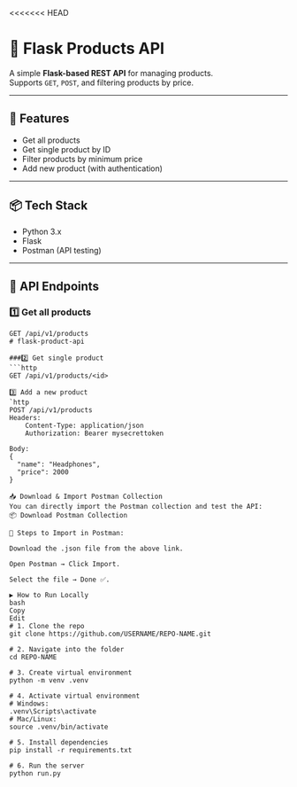 <<<<<<< HEAD
# 🛒 Flask Products API

A simple **Flask-based REST API** for managing products.  
Supports `GET`, `POST`, and filtering products by price.

---

## 🚀 Features
- Get all products
- Get single product by ID
- Filter products by minimum price
- Add new product (with authentication)

---

## 📦 Tech Stack
- Python 3.x
- Flask
- Postman (API testing)

---

## 📂 API Endpoints

### 1️⃣ Get all products
```http
GET /api/v1/products
# flask-product-api

###2️⃣ Get single product
```http
GET /api/v1/products/<id>

3️⃣ Add a new product
`http
POST /api/v1/products
Headers:
    Content-Type: application/json
    Authorization: Bearer mysecrettoken

Body:
{
  "name": "Headphones",
  "price": 2000
}

📥 Download & Import Postman Collection
You can directly import the Postman collection and test the API:
📦 Download Postman Collection

🔹 Steps to Import in Postman:

Download the .json file from the above link.

Open Postman → Click Import.

Select the file → Done ✅.

▶️ How to Run Locally
bash
Copy
Edit
# 1. Clone the repo
git clone https://github.com/USERNAME/REPO-NAME.git

# 2. Navigate into the folder
cd REPO-NAME

# 3. Create virtual environment
python -m venv .venv

# 4. Activate virtual environment
# Windows:
.venv\Scripts\activate
# Mac/Linux:
source .venv/bin/activate

# 5. Install dependencies
pip install -r requirements.txt

# 6. Run the server
python run.py







